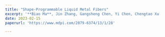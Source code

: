 ```yaml
---
title: "Shape-Programmable Liquid Metal Fibers"
excerpt: '**Biao Ma**, Jin Zhang, Gangsheng Chen, Yi Chen, Chengtao Xu, Lanjie Lei and Hong Liu*, **Biosensors**, 2023, 13, 28.'
date: 2023-02-15
paperurl: 'https://www.mdpi.com/2079-6374/13/1/28'

---
```

